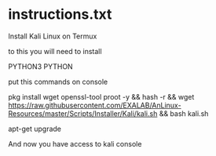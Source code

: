 # instructions.txt
Install Kali Linux on Termux

to this you will need to install 

PYTHON3
PYTHON


put this commands on console

pkg install wget openssl-tool proot -y && hash -r && wget https://raw.githubusercontent.com/EXALAB/AnLinux-Resources/master/Scripts/Installer/Kali/kali.sh && bash kali.sh


apt-get upgrade

And now you have access to kali console 
